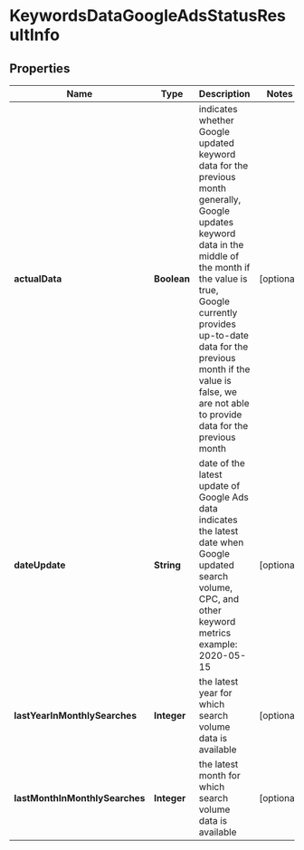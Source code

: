 

# KeywordsDataGoogleAdsStatusResultInfo


## Properties

| Name | Type | Description | Notes |
|------------ | ------------- | ------------- | -------------|
|**actualData** | **Boolean** | indicates whether Google updated keyword data for the previous month generally, Google updates keyword data in the middle of the month if the value is true, Google currently provides up-to-date data for the previous month if the value is false, we are not able to provide data for the previous month |  [optional] |
|**dateUpdate** | **String** | date of the latest update of Google Ads data indicates the latest date when Google updated search volume, CPC, and other keyword metrics example: 2020-05-15 |  [optional] |
|**lastYearInMonthlySearches** | **Integer** | the latest year for which search volume data is available |  [optional] |
|**lastMonthInMonthlySearches** | **Integer** | the latest month for which search volume data is available |  [optional] |



